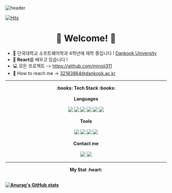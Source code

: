 ![header](https://capsule-render.vercel.app/api?type=waving&color=0:FFC1D6,100:D1B2FF&height=300&section=header&text=Minyoung's%20GitHub&fontSize=60&fontColor=4C4C4C)

[![Hits](https://hits.seeyoufarm.com/api/count/incr/badge.svg?url=https%3A%2F%2Fgithub.com%2Fminoii311%2Fhit-counter&count_bg=%23E8D9FF&title_bg=%23FFC1D6&icon=&icon_color=%23E7E7E7&title=hits&edge_flat=false)](https://hits.seeyoufarm.com)
# <div align="center">:tulip: Welcome! :tulip: </div>

- :school: 단국대학교 소프트웨어학과 4학년에 재학 중입니다 ! [Dankook University](https://www.dankook.ac.kr/web/kor)     <img src="https://www.dankook.ac.kr/html_repositories/images/www/kor_content/est_ui_int01.jpg" width="20" height="15"/><br/>
- :seedling: **React**를 배우고 있습니다 ! <br/>
- :computer: 모든 프로젝트 -> https://github.com/minoii311 <br/>
- :email: How to reach me -> 32183864@dankook.ac.kr
---

<div align="center">  <Strong>:books: Tech Stack :books: <Strong>  </div>

<br/>
	
<div align="center">  Languages  </div>
<br/>
	
<div align="center">
	<img src="https://img.shields.io/badge/Java-007396?style=flat&logo=Java&logoColor=white" />
	<img src="https://img.shields.io/badge/C-A8B9CC?style=flat&logo=C&logoColor=white"/>
  <img src="https://img.shields.io/badge/C++-00599C?style=flat&logo=C&logoColor=white"/>
	<img src="https://img.shields.io/badge/CSS3-1572B6?style=flat&logo=CSS3&logoColor=white" />
	<img src="https://img.shields.io/badge/JavaScript-F7DF1E?style=flat&logo=JavaScript&logoColor=white" />
	<img src="https://img.shields.io/badge/Python-3776AB?style=flat&logo=Python&logoColor=white" />
</div>
<br/>
<div align="center"> Tools </div>
<br/>	

<div align="center">
  <img src="https://img.shields.io/badge/React-61DAFB?style=flat&logo=React&logoColor=white"/>
	<img src="https://img.shields.io/badge/Intellijidea-000000?style=flat&logo=Intellijidea&logoColor=white"/>
	<img src="https://img.shields.io/badge/Visualstudio-5C2D91?style=flat&logo=Visualstudio&logoColor=white"/>
	<img src="https://img.shields.io/badge/Visualstudiocode-007ACC?style=flat&logo=Visualstudiocode&logoColor=white"/>
	
</div> <br/>
<div align="center"> Contact me </div> <br/>
<div align="center">
	<a href="mailto:32183864@dankook.ac.kr"><img src="https://img.shields.io/badge/Gmail-EA4335?style=flat&logo=Gmail&logoColor=white&link=mailto:32183864@dankook.ac.kr"/></a>
	<a href="https://www.instagram.com/minoii0311"><img src="https://img.shields.io/badge/Instagram-E4405F?style=flat&logo=Instagram&logoColor=white&link=https://instagram/minoii0311)"/></a> </div>

___	

<div align="center"> My Stat :heart: </div>
<br/>

[![Anurag's GitHub stats](https://github-readme-stats.vercel.app/api?username=minoii311)](https://github.com/anuraghazra/github-readme-stats) 

